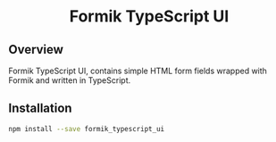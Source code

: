 <h1 align="center">Formik TypeScript UI</h1>

## Overview

Formik TypeScript UI, contains simple HTML form fields wrapped with Formik and written in TypeScript.

## Installation

```sh
npm install --save formik_typescript_ui
```

